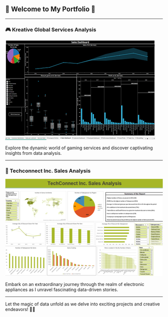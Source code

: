 ## 🌟 Welcome to My Portfolio 🌟

---

### 🎮 Kreative Global Services Analysis 

[![Kreative Global Services Thumbnail](images/CGS/Thumbnail1.png)](/Pages/KGS_analysis)

Explore the dynamic world of gaming services and discover captivating insights from data analysis.

---

### 💼 Techconnect Inc. Sales Analysis

[![Techconnect Inc. Sales Analysis Thumbnail](images/TCS/Techconnect_thumbnail.png)](/Pages/Techconnect_sales_Analyst)

Embark on an extraordinary journey through the realm of electronic appliances as I unravel fascinating data-driven stories.

---

Let the magic of data unfold as we delve into exciting projects and creative endeavors! 🚀🌌
